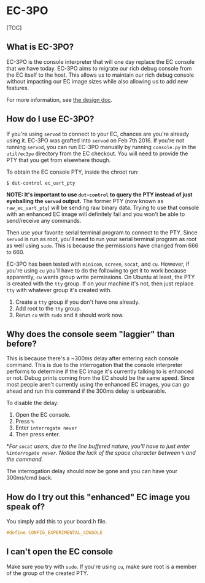 # EC-3PO

[TOC]

## What is EC-3PO?

EC-3PO is the console interpreter that will one day replace the EC console that
we have today. EC-3PO aims to migrate our rich debug console from the EC itself
to the host. This allows us to maintain our rich debug console without impacting
our EC image sizes while also allowing us to add new features.

For more information, see [the design doc](./ec-3po-design.md).

## How do I use EC-3PO?

If you're using `servod` to connect to your EC, chances are you're already using
it. EC-3PO was grafted into `servod` on Feb 7th 2016. If you're not running
`servod`, you can run EC-3PO manually by running `console.py` in the
`util/ec3po` directory from the EC checkout. You will need to provide the PTY
that you get from elsewhere though.

To obtain the EC console PTY, inside the chroot run:

```shell
$ dut-control ec_uart_pty
```

**NOTE: It's important to use `dut-control` to query the PTY instead of just
eyeballing the `servod` output.** The former PTY (now known as
`raw_ec_uart_pty`) will be sending raw binary data. Trying to use that console
with an enhanced EC image will definitely fail and you won't be able to
send/receive any commands.

Then use your favorite serial terminal program to connect to the PTY. Since
`servod` is run as root, you'll need to run your serial terminal program as root
as well using `sudo`. This is because the permissions have changed from 666 to
660.

EC-3PO has been tested with `minicom`, `screen`, `socat`, and `cu`. However, if
you're using `cu` you'll have to do the following to get it to work because
apparently, `cu` wants group write permissions. On Ubuntu at least, the PTY is
created with the `tty` group. If on your machine it's not, then just replace
`tty` with whatever group it's created with.

1.  Create a `tty` group if you don't have one already.
1.  Add root to the `tty` group.
1.  Rerun `cu` with `sudo` and it should work now.

## Why does the console seem "laggier" than before?

This is because there's a ~300ms delay after entering each console command. This
is due to the interrogation that the console interpreter performs to determine
if the EC image it's currently talking to is enhanced or not. Debug prints
coming from the EC should be the same speed. Since most people aren't currently
using the enhanced EC images, you can go ahead and run this command if the 300ms
delay is unbearable.

To disable the delay:

1.  Open the EC console.
1.  Press `%`
1.  Enter `interrogate never`
1.  Then press enter.

\**For `socat` users, due to the line buffered nature, you'll have to just enter
`%interrogate never`. Notice the lack of the space character between `%` and the
command.*

The interrogation delay should now be gone and you can have your 300ms/cmd back.

## How do I try out this "enhanced" EC image you speak of?

You simply add this to your board.h file.

```c
#define CONFIG_EXPERIMENTAL_CONSOLE
```

## I can't open the EC console

Make sure you try with `sudo`. If you're using `cu`, make sure root is a member
of the group of the created PTY.
